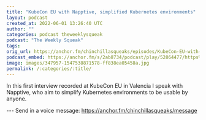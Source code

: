 ```yaml
---
title: "KubeCon EU with Napptive, simplified Kubernetes environments"
layout: podcast
created_at: 2022-06-01 13:26:40 UTC
author: ""
categories: podcast theweeklysqueak
podcast: "The Weekly Squeak"
tags: 
orig_url: https://anchor.fm/chinchillasqueaks/episodes/KubeCon-EU-with-Napptive--simplified-Kubernetes-environments-e1jbq0t
podcast_embed: https://anchor.fm/s/2ab8734/podcast/play/52864477/https%3A%2F%2Fd3ctxlq1ktw2nl.cloudfront.net%2Fstaging%2F2022-5-1%2F0d2d997b-c2b0-da23-56ec-57dd9c1bd449.mp3
image: images/347957-1547538871578-ff838ea05458a.jpg
permalink: /:categories/:title/
---
```

In this first interview recorded at KubeCon EU in Valencia I speak with Napptive, who aim to simplify Kubernetes environments to be usable by anyone.

--- Send in a voice message: https://anchor.fm/chinchillasqueaks/message